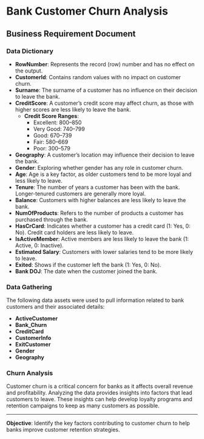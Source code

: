 # Bank Customer Churn Analysis

## Business Requirement Document

### Data Dictionary

- **RowNumber**: Represents the record (row) number and has no effect on the output.
- **CustomerId**: Contains random values with no impact on customer churn.
- **Surname**: The surname of a customer has no influence on their decision to leave the bank.
- **CreditScore**: A customer’s credit score may affect churn, as those with higher scores are less likely to leave the bank.
  - **Credit Score Ranges**:
    - Excellent: 800–850
    - Very Good: 740–799
    - Good: 670–739
    - Fair: 580–669
    - Poor: 300–579
- **Geography**: A customer’s location may influence their decision to leave the bank.
- **Gender**: Exploring whether gender has any role in customer churn.
- **Age**: Age is a key factor, as older customers tend to be more loyal and less likely to leave.
- **Tenure**: The number of years a customer has been with the bank. Longer-tenured customers are generally more loyal.
- **Balance**: Customers with higher balances are less likely to leave the bank.
- **NumOfProducts**: Refers to the number of products a customer has purchased through the bank.
- **HasCrCard**: Indicates whether a customer has a credit card (1: Yes, 0: No). Credit card holders are less likely to leave.
- **IsActiveMember**: Active members are less likely to leave the bank (1: Active, 0: Inactive).
- **Estimated Salary**: Customers with lower salaries tend to be more likely to leave.
- **Exited**: Shows if the customer left the bank (1: Yes, 0: No).
- **Bank DOJ**: The date when the customer joined the bank.

### Data Gathering

The following data assets were used to pull information related to bank customers and their associated details:

- **ActiveCustomer**
- **Bank_Churn**
- **CreditCard**
- **CustomerInfo**
- **ExitCustomer**
- **Gender**
- **Geography**

### Churn Analysis

Customer churn is a critical concern for banks as it affects overall revenue and profitability. Analyzing the data provides insights into factors that lead customers to leave. These insights can help develop loyalty programs and retention campaigns to keep as many customers as possible.

---

**Objective**: Identify the key factors contributing to customer churn to help banks improve customer retention strategies.

